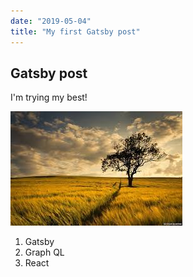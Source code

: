 ```yaml
---
date: "2019-05-04"
title: "My first Gatsby post"
---
```

## Gatsby post

I'm trying my best!

![Picture of grass](./download.jpg)
1. Gatsby
2. Graph QL
3. React
